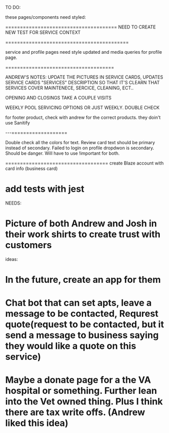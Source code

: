 TO DO:

these pages/components need styled:

======================================
NEED TO CREATE NEW TEST FOR SERVICE CONTEXT

==========================================

service and profile pages need style updated and media queries for profile page.

=====================================

ANDREW'S NOTES: UPDATE THE PICTURES IN SERVICE CARDS, UPDATES SERVICE CARDS "SERVICES" DESCRIPTION SO THAT IT'S CLEARN THAT SERVICES COVER MAINTENECE, SERCICE, CLEANING, ECT..

OPENING AND CLOSINGS TAKE A COUPLE VISITS

WEEKLY POOL SERVICING OPTIONS OR JUST WEEKLY. DOUBLE CHECK

for footer product, check with andrew for the correct products. they doin't use Sanitify


---===================

Double check all the colors for text. Review card text should be primary instead of secondary. Failed to login on profile dropdwon is secondary. Should be danger. Will have to use !important for both.

===================================
create Blaze account with card info (business card)

add tests with jest
=============================================

NEEDS:

Picture of both Andrew and Josh in their work shirts to create trust with customers
===========================================
ideas:

In the future, create an app for them
====================================
Chat bot that can set apts, leave a message to be contacted, Requrest quote(request to be contacted, but it send a message to business saying they would like a quote on this service)
===================================================
Maybe a donate page for a the VA hospital or something. Further lean into the Vet owned thing. Plus I think there are tax write offs. (Andrew liked this idea)
==============================




